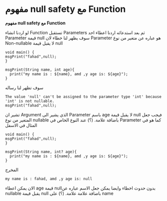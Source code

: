 # مفهوم null safety مع Function 

**مفهوم null safety مع Function** 

لو اردنا انشاء Function تستقبل Parameters  ثم بعد استدعائه اردنا اعطاء احد Parameter قيمة null سوف يظهر لنا خطاء لان Parameter هو عباره عن متغير من نوع Non-nullable لا يقبل قيمة null 



    void main() {
    msgPrint("fahad",null);
    }
    
    msgPrint(String name, int age){
      print("my name is : ${name}, amd ,y age is: ${age}");
    }

سوف تظهر لنا رساله 

    The value 'null' can't be assigned to the parameter type 'int' because 'int' is not nullable.
    msgPrint("fahad",null);

تشير ان Argument الذي يشير الى Parameter باسم age لا يقبل قيمة null فيجب جعل المتغير من نوع nullable باضافة علامة. (؟) عند النوع الخاص في Parameter  كما هو في المثال في الاسفل


    void main() {
    msgPrint("fahad",null);
    }
    
    msgPrint(String name, int? age){
      print("my name is : ${name}, amd ,y age is: ${age}");
    }

المخرج 

    my name is : fahad, amd ,y age is: null

الان يمكن اعطاء age قيمة nullبدون حدوث اخطاء وايضا يمكن جعل الاسم عباره عن nullable يقبل قيمة null باضافة علامة علامة. (؟) على name

